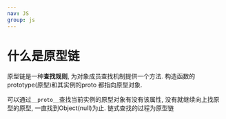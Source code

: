 ```yaml
---
nav: JS
group: js
---
```


# 什么是原型链

原型链是一种**查找规则**, 为对象成员查找机制提供一个方法. 构造函数的prototype(原型)和其实例的proto 都指向原型对象.

可以通过`__proto__`查找当前实例的原型对象有没有该属性, 没有就继续向上找原型的原型, 一直找到Object(null)为止. 链式查找的过程为原型链
